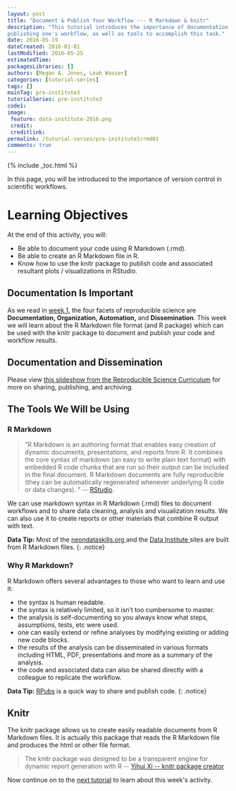 ```yaml
---
layout: post
title: "Document & Publish Your Workflow --- R Markdown & knitr"
description: "This tutorial introduces the importance of documentation & 
publishing one's workflow, as well as tools to accomplish this task."
date: 2016-05-19
dateCreated: 2016-01-01
lastModified: 2016-05-25
estimatedTime: 
packagesLibraries: []
authors: [Megan A. Jones, Leah Wasser]
categories: [tutorial-series]
tags: []
mainTag: pre-institute3
tutorialSeries: pre-institute3
code1: 
image:
 feature: data-institute-2016.png
 credit:
 creditlink:
permalink: /tutorial-series/pre-institute3/rmd01
comments: true
---
```


{% include _toc.html %}

In this page, you will be introduced to the importance of version control in 
scientific workflows. 

<div id="objectives" markdown="1">

# Learning Objectives
At the end of this activity, you will: 

* Be able to document your code using R Markdown (.rmd).
* Be able to create an R Markdown file in R.
* Know how to use the knitr package to publish code and associated resultant 
plots / visualizations in RStudio. 

</div>

## Documentation Is Important

As we read in 
<a href="http://neon-workwithdata.github.io/neon-data-institute-2016/tutorial-series/pre-institute1/rep-sci" target="_blank"> week 1</a>, 
the four facets of reproducible science are **Documentation, Organization, 
Automation,** and **Dissemination**. This week we will learn about the 
R Markdown file format (and R package) which can be used with the knitr package 
to document and publish your code and workflow results. 

## Documentation and Dissemination
Please view 
<a href="http://neon-workwithdata.github.io/slide-shows/share-publish-archive-slideshow.html" target= "_blank"> this slideshow from the Reproducible Science Curriculum</a> 
for more on sharing, publishing, and archiving. 

## The Tools We Will be Using

### R Markdown  

> “R Markdown is an authoring format that enables easy creation of dynamic 
documents, presentations, and reports from R. It combines the core syntax of 
markdown (an easy to write plain text format) with embedded R code chunks that 
are run so their output can be included in the final document. R Markdown 
documents are fully reproducible (they can be automatically regenerated whenever 
underlying R code or data changes). " 
-- <a href="http://rmarkdown.rstudio.com/" target="_blank">RStudio</a>. 

We can use markdown syntax in R Markdown (.rmd) files to document workflows and 
to share data cleaning, analysis and visualization results. We can also use it 
to create reports or other materials that combine R output with text. 

<i class="fa fa-star"></i> **Data Tip:** Most of the 
<a href="https://github.com/NEONInc/NEON-Data-Skills" target="_blank">neondataskills.org </a> 
and the 
<a href="https://github.com/NEON-WorkWithData/neon-data-institute-2016" target="_blank">Data Institute </a> 
sites are built from R Markdown files. 
{: .notice}


### Why R Markdown? 
R Markdown offers several advantages to those who want to learn and use it: 

* the syntax is human readable.
* the syntax is relatively limited, so it isn’t too cumbersome to master.
* the analysis is self-documenting so you always know what steps, assumptions, 
tests, etc were used.
* one can easily extend or refine analyses by modifying existing or adding new 
code blocks.
* the results of the analysis can be disseminated in various formats including 
HTML, PDF, presentations and more as a summary of the analysis. 
* the code and associated data can also be shared directly with a colleague to 
replicate the workflow. 

<i class="fa fa-star"></i> **Data Tip:** 
<a href="https://rpubs.com/" target= "_blank ">RPubs</a> 
is a quick way to share and publish code. 
{: .notice}

## Knitr
The knitr package allows us to create easily readable documents from R Markdown 
files. It is actually this package that reads the R Markdown file and produces the html
or other file format. 

>The knitr package was designed to be a transparent engine for dynamic report 
generation with R -- 
<a href="http://yihui.name/knitr/" target="_blank"> Yihui Xi -- knitr package creator</a>


Now continue on to the 
[next tutorial]({{site.baseurl}}/tutorial-series/pre-institute3/rmd-activity)
to learn about this week's activity. 
